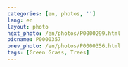 ```yaml
---
categories: [en, photos, '']
lang: en
layout: photo
next_photo: /en/photos/P0000299.html
picname: P0000357
prev_photo: /en/photos/P0000356.html
tags: [Green Grass, Trees]
---
```

